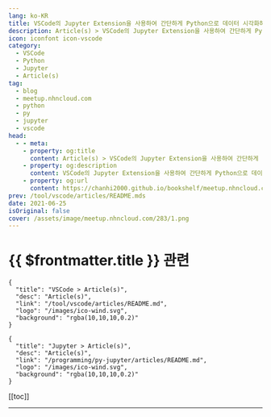 ```yaml
---
lang: ko-KR
title: VSCode의 Jupyter Extension을 사용하여 간단하게 Python으로 데이터 시각화하기
description: Article(s) > VSCode의 Jupyter Extension을 사용하여 간단하게 Python으로 데이터 시각화하기
icon: iconfont icon-vscode
category: 
  - VSCode
  - Python
  - Jupyter
  - Article(s)
tag: 
  - blog
  - meetup.nhncloud.com
  - python
  - py
  - jupyter
  - vscode
head:
  - - meta:
    - property: og:title
      content: Article(s) > VSCode의 Jupyter Extension을 사용하여 간단하게 Python으로 데이터 시각화하기
    - property: og:description
      content: VSCode의 Jupyter Extension을 사용하여 간단하게 Python으로 데이터 시각화하기
    - property: og:url
      content: https://chanhi2000.github.io/bookshelf/meetup.nhncloud.com/283.html
prev: /tool/vscode/articles/README.mds
date: 2021-06-25
isOriginal: false
cover: /assets/image/meetup.nhncloud.com/283/1.png
---
```


# {{ $frontmatter.title }} 관련

```component VPCard
{
  "title": "VSCode > Article(s)",
  "desc": "Article(s)",
  "link": "/tool/vscode/articles/README.md",
  "logo": "/images/ico-wind.svg",
  "background": "rgba(10,10,10,0.2)"
}
```

```component VPCard
{
  "title": "Jupyter > Article(s)",
  "desc": "Article(s)",
  "link": "/programming/py-jupyter/articles/README.md",
  "logo": "/images/ico-wind.svg",
  "background": "rgba(10,10,10,0.2)"
}
```

[[toc]]

---

<SiteInfo
  name="VSCode의 Jupyter Extension을 사용하여 간단하게 Python으로 데이터 시각화하기 | NHN Cloud Meetup"
  desc="VSCode의 Jupyter Extension을 사용하여 간단하게 Python으로 데이터 시각화하기"
  url="https://meetup.nhncloud.com/posts/283"
  logo="https://meetup.nhncloud.com/resources/img/favicon.ico"
  preview="/assets/image/meetup.nhncloud.com/283/1.png"/>

<!-- TODO: 내용 체우기 -->
